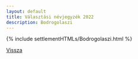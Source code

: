```yaml
---
layout: default
title: Választási névjegyzék 2022
description: Bodrogolaszi
---
```


{% include settlementHTMLs/Bodrogolaszi.html %}

[Vissza](./)